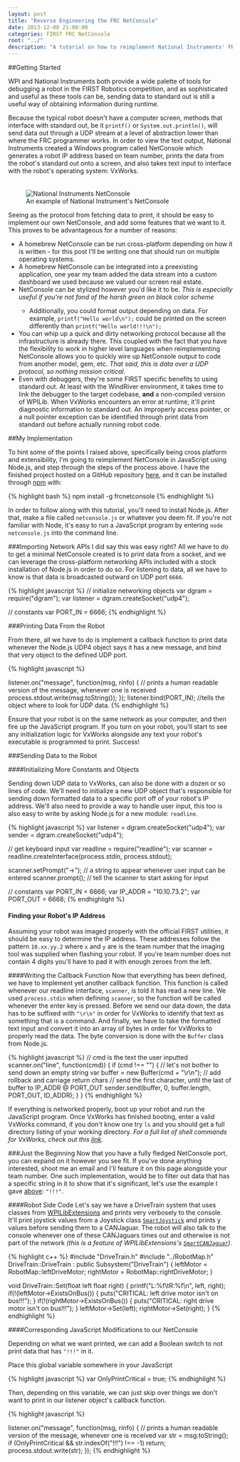 ```yaml
---
layout: post
title: "Reverse Engineering the FRC NetConsole"
date: 2013-12-08 21:00:00
categories: FIRST FRC NetConsole
root: "../"
description: "A tutorial on how to reimplement National Instruments' FRC NetConsole, and how to extend it with your own features"
---
```


##Getting Started

WPI and National Instruments both provide a wide palette of tools for debugging a robot in the FIRST Robotics competition, and as sophisticated and useful as these tools can be, sending data to standard out is still a useful way of obtaining information during runtime. 

Because the typical robot doesn't have a computer screen, methods that interface with standard out, be it `printf()` or `System.out.println()`, will send data out through a UDP stream at a level of abstraction lower than where the FRC programmer works. In order to view the text output, National Instruments created a Windows program called NetConsole which generates a robot IP address based on team number, prints the data from the robot's standard out onto a screen, and also takes text input to interface with the robot's operating system: VxWorks.

<figure style = "padding-top:20px">
	<img src = "{{ post.root }}/images/netconsole.png" alt = "National Instruments NetConsole">
	<figcaption>An example of National Instrument's NetConsole</figcaption>
</figure>

Seeing as the protocol from fetching data to print, it should be easy to implement our own NetConsole, and add some features that we want to it. This proves to be advantageous for a number of reasons:

* A homebrew NetConsole can be run cross-platform depending on how it is written - for this post I'll be writing one that should run on multiple operating systems.
* A homebrew NetConsole can be integrated into a preexisting application, one year my team added the data stream into a custom dashboard we used because we valued our screen real estate. 
* <span id ="above">NetConsole can be stylized however you'd like it to be. *This is especially useful if you're not fond of the harsh green on black color scheme*
  * Additionally, you could format output depending on data. For example, `printf("Hello world\n");` could be printed on the screen differently than `printf("Hello world!!!\n");`
* You can whip up a quick and dirty networking protocol because all the infrastructure is already there. This coupled with the fact that you have the flexibility to work in higher level languages when reimplementing NetConsole allows you to quickly wire up NetConsole output to code from another model, gem, etc. *That said, this is data over a UDP protocol, so nothing mission critical.* 
* Even with debuggers, they're some FIRST specific benefits to using standard out. At least with the WindRiver environment, it takes time to link the debugger to the target codebase, **and** a non-compiled version of WPILib. When VxWorks encounters an error at runtime, it'll print diagnostic information to standard out. An improperly access pointer, or a null pointer exception can be identified through print data from standard out before actually running robot code. 


##My Implementation

To hint some of the points I raised above, specifically being cross platform and extensibility, I'm going to reimplement NetConsole in JavaScript using Node.js, and step through the steps of the process above. I have the finished project hosted on a GitHub repository <a href="https://github.com/FRCTeam1073-TheForceTeam/netconsole.js">here</a>, and it can be installed through <a href="http://npmjs.org">npm</a> with:

{% highlight bash %}
npm install -g frcnetconsole
{% endhighlight %}

In order to follow along with this tutorial, you'll need to install Node.js. After that, make a file called `netconsole.js` or whatever you deem fit. If you're not familiar with Node, it's easy to run a JavaScript program by entering `node netconsole.js` into the command line.

###Importing Network APIs
I did say this was easy right? All we have to do to get a minimal NetConsole created is to print data from a socket, and we can leverage the cross-platform networking APIs included with a stock installation of Node.js in order to do so. For listening to data, all we have to know is that data is broadcasted outward on UDP port `6666`.

{% highlight javascript %}
// initialize networking objects
var dgram = require("dgram");
var listener = dgram.createSocket("udp4");

// constants
var PORT_IN = 6666;
{% endhighlight %}

###Printing Data From the Robot

From there, all we have to do is implement a callback function to print data whenever the Node.js UDP4 object says it has a new message, and bind that very object to the defined UDP port.

{% highlight javascript %}

listener.on("message", function(msg, rinfo) {
	// prints a human readable version of the message, whenever one is received
	process.stdout.write(msg.toString());
});
listener.bind(PORT_IN); //tells the object where to look for UDP data.
{% endhighlight %}

Ensure that your robot is on the same network as your computer, and then fire up the JavaScript program. If you turn on your robot, you'll start to see any initialization logic for VxWorks alongside any text your robot's executable is programmed to print. Success! 

###Sending Data to the Robot

####Initializing More Constants and Objects 

Sending down UDP data to VxWorks, can also be done with a dozen or so lines of code. We'll need to initialize a new UDP object that's responsible for sending down formatted data to a specific port off of your robot's IP address. We'll also need to provide a way to handle user input, this too is also easy to write by asking Node.js for a new module: `readline`. 

{% highlight javascript %}
var listener = dgram.createSocket("udp4");
var sender = dgram.createSocket("udp4"); 

// get keyboard input
var readline = require("readline");
var scanner = readline.createInterface(process.stdin, process.stdout);

scanner.setPrompt("->"); // a string to appear whenever user input can be entered
scanner.prompt();	// tell the scanner to start asking for input

// constants
var PORT_IN = 6666;
var IP_ADDR = "10.10.73.2";
var PORT_OUT = 6668;
{% endhighlight %}

#### Finding your Robot's IP Address
Assuming your robot was imaged properly with the official FIRST utilities, it should be easy to determine the IP address. These addresses follow the pattern `10.xx.yy.2` where `x` and `y` are is the team number that the imaging tool was supplied when flashing your robot. If you're team number does not contain 4 digits you'll have to pad it with enough zeroes from the left.

####Writing the Callback Function
Now that everything has been defined, we have to implement yet another callback function. This function is called whenever our readline interface, `scanner`, is told it has read a new line. We used `process.stdin` when defining `scanner`, so the function will be called whenever the enter key is pressed. Before we send our data down, the data has to be suffixed with `"\r\n"` in order for VxWorks to identify that text as something that is a command. And finally, we have to take the formatted text input and convert it into an array of bytes in order for VxWorks to properly read the data. The byte conversion is done with the `Buffer` class from Node.js.

{% highlight javascript %}
// cmd is the text the user inputted
scanner.on("line", function(cmd)) {
	if (cmd !== "") { // let's not bother to send down an empty string
		var buffer = new Buffer(cmd + "\r\n");	// add rollback and carriage return chars
		// send the first character, until the last of buffer to IP_ADDR @ PORT_OUT
		sender.send(buffer, 0, buffer.length, PORT_OUT, ID_ADDR);
	}
}
{% endhighlight %}

If everything is networked properly, boot up your robot and run the JavaScript program. Once VxWorks has finished booting, enter a valid VxWorks command, if you don't know one try `ls` and you should get a full directory listing of your working directory. *For a full list of shell commands for VxWorks, check out this <a href ="http://csg.lbl.gov/pipermail/vxwexplo/2003-March/000762.html">link</a>.*


###Just the Beginning
Now that you  have a fully fledged NetConsole port, you can expand on it however you see fit. If you've done anything interested, shoot me an email and I'll feature it on this page alongside your team number. One such implementation, would be to filter out data that has a specific string in it to show that it's significant, let's use the example I gave <a href = "#above">above</a>: `"!!!"`.

####Robot Side Code
Let's say we have a DriveTrain system that uses classes from <a href = "https://github.com/FRCTeam1073-TheForceTeam/WPILibExtensions">WPILibExtensions</a> and prints very verbosely to the console. It'll print joystick values from a Joystick class <a href = "https://github.com/FRCTeam1073-TheForceTeam/WPILibExtensions/blob/master/SmartJoystick.h">`SmartJoystick`</a> and prints y values before sending them to a CANJaguar. The robot will also talk to the console whenever one of these CANJaguars times out and otherwise is not part of the network *(this is a feature of WPILibExtensions's <a href = "https://github.com/FRCTeam1073-TheForceTeam/WPILibExtensions/blob/master/SmartCANJaguar.h">`SmartCANJaguar`</a>)*.

{% highlight c++ %}
#include "DriveTrain.h"
#include "../RobotMap.h"
DriveTrain::DriveTrain : public Subsystem("DriveTrain") {
	leftMotor = RobotMap::leftDriveMotor;
	rightMotor = RobotMap::rightDriveMotor;	
}

void DriveTrain::Set(float left float right) {
	printf("L:%f\tR:%f\n", left, right);
	if(!(leftMotor->ExistsOnBus()) {
		puts("CRITICAL: left drive motor isn't on bus!!!");
	}
	if(!(rightMotor->ExistsOnBus()) {
		puts("CRITICAL: right drive motor isn't on bus!!!");
	}
	leftMotor->Set(left);
	rightMotor->Set(right);
}
{% endhighlight %}

####Corresponding JavaScript Modifications to our NetConsole

Depending on what we want printed, we can add a Boolean switch to not print data that has `"!!!"` in it. 

Place this global variable somewhere in your JavaScript

{% highlight javascript %}
var OnlyPrintCritical = true;
{% endhighlight %}

Then, depending on this variable, we can just skip over things we don't want to print in our listener object's callback function.

{% highlight javascript %}

listener.on("message", function(msg, rinfo) {
	// prints a human readable version of the message, whenever one is received
	var str = msg.toString();
	if (OnlyPrintCritical && str.indexOf("!!!") !== -1)
		return;
	process.stdout.write(str);
});
{% endhighlight %}